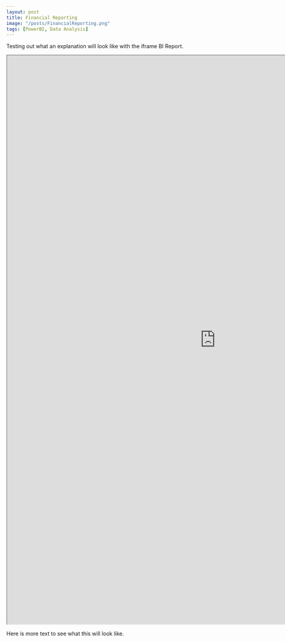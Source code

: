 ```yaml
---
layout: post
title: Financial Reporting 
image: "/posts/FinancialReporting.png"
tags: [PowerBI, Data Analysis]
---
```


Testing out what an explanation will look like with the iframe BI Report. 


<div class="iframe_container">
  <iframe width="1094" height="1494" src="https://app.powerbi.com/view?r=eyJrIjoiZDI4ZDU4MTktMGE0MC00MDRiLTg4NTYtMjZiYzljMGQ3Yzg2IiwidCI6IjAwM2Q0MTg3LWU2NTgtNDU5ZS1hN2JmLTJiNWE5YWNlMjQ2YSIsImMiOjZ9&pageName=ReportSectionce5befb186f2c45d64eb" frameborder="50" allowfullscreen></iframe>
</div>


Here is more text to see what this will look like. 










